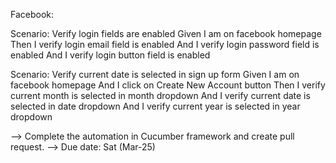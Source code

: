 Facebook:

Scenario: Verify login fields are enabled
    Given I am on facebook homepage
    Then I verify login email field is enabled
        And I verify login password field is enabled
        And I verify login button field is enabled


Scenario: Verify current date is selected in sign up form
    Given I am on facebook homepage
        And I click on Create New Account button
    Then I verify current month is selected in month dropdown
        And I verify current date is selected in date dropdown
        And I verify current year is selected in year dropdown

--> Complete the automation in Cucumber framework and create pull request.
--> Due date: Sat (Mar-25)


